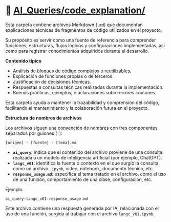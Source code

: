 # 📁 [AI_Queries/code_explanation/](../AI_Queries/code_explanation/)

Esta carpeta contiene archivos Markdown (`.md`) que documentan explicaciones técnicas de fragmentos de código utilizados en el proyecto.

Su propósito es servir como una fuente de referencia para comprender funciones, estructuras, flujos lógicos y configuraciones implementadas, así como para registrar conocimientos adquiridos durante el desarrollo.

**Contenido típico**

- Análisis de bloques de código complejos o reutilizables.
- Explicación de funciones propias o de terceros.
- Justificación de decisiones técnicas.
- Respuestas a consultas técnicas realizadas durante la implementación.
- Buenas prácticas, ejemplos, o aclaraciones sobre errores comunes.

Esta carpeta ayuda a mantener la trazabilidad y comprensión del código, facilitando el mantenimiento y la colaboración futura en el proyecto.  

**Estructura de nombres de archivos**

Los archivos siguen una convención de nombres con tres componentes separados por guiones (`-`):

```plaintext
[origen] - [fuente] - [tema].md
```

- **`ai_query`**: indica que el contenido del archivo proviene de una consulta realizada a un modelo de inteligencia artificial (por ejemplo, ChatGPT).  
- **`langc_v01`**: identifica la fuente o contexto en el que surgió la consulta, como un archivo `.ipynb`, video, notebook, documento técnico, etc.  
- **`response_usage.md`**: especifica el tema tratado en el archivo, como el uso de una función, comportamiento de una clase, configuración, etc.

Ejemplo:

```text
ai_query-langc_v01-response_usage.md
```

Este archivo contiene una respuesta generada por IA, relacionada con el uso de una función, surgida al trabajar con el archivo `langc_v01.ipynb`.
